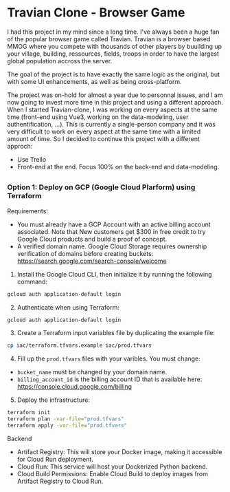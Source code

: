 # Travian Clone - Browser Game

I had this project in my mind since a long time. I've always been a huge fan of the popular browser game called Travian. Travian is a browser based MMOG where you compete with thousands of other players by buuilding up your village, building, ressources, fields, troops in order to have the largest global population accross the server.

The goal of the project is to have exactly the same logic as the original, but with some UI enhancements, as well as being cross-platform.

The project was on-hold for almost a year due to personnal issues, and I am now going to invest more time in this project and using a different approach. When I started Travian-clone, I was working on every aspects at the same time (front-end using Vue3, working on the data-modeling, user authentification, ...). This is currently a single-person company and it was very difficult to work on every aspect at the same time with a limited amount of time. So I decided to continue this project with a different approch:

- Use Trello
- Front-end at the end. Focus 100% on the back-end and data-modeling.

##

### Option 1: Deploy on GCP (Google Cloud Plarform) using Terraform

Requirements:

- You must already have a GCP Account with an active billing account associated. Note that New customers get $300 in free credit to try Google Cloud products and build a proof of concept.
- A verified domain name. Google Cloud Storage requires ownership verification of domains before creating buckets: https://search.google.com/search-console/welcome

1. Install the Google Cloud CLI, then initialize it by running the following command:

```bash
gcloud auth application-default login
```

2. Authenticate when using Terraform:

```bash
gcloud auth application-default login
```

3. Create a Terraform input variables file by duplicating the example file:

```bash
cp iac/terraform.tfvars.example iac/prod.tfvars
```

4. Fill up the `prod.tfvars` files with your varibles. You must change:

- `bucket_name` must be changed by your domain name.
- `billing_account_id` is the billing account ID that is available here: https://console.cloud.google.com/billing

5. Deploy the infrastructure:

```bash
terraform init
terraform plan -var-file="prod.tfvars"
terraform apply -var-file="prod.tfvars"
```

Backend

- Artifact Registry: This will store your Docker image, making it accessible for Cloud Run deployment.
- Cloud Run: This service will host your Dockerized Python backend.
- Cloud Build Permissions: Enable Cloud Build to deploy images from Artifact Registry to Cloud Run.
